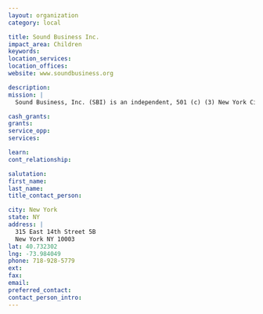 ```yaml
---
layout: organization
category: local

title: Sound Business Inc.
impact_area: Children
keywords: 
location_services: 
location_offices: 
website: www.soundbusiness.org

description: 
mission: |
  Sound Business, Inc. (SBI) is an independent, 501 (c) (3) New York City not-for-profit education services organization. Its program, the College and Career Preparatory Institute (CCPI), based at West Harlem’s A. Philip Randolph Campus High School, is designed to enhance the public high school educational environment and culture. Through CCPI, Sound Business, Inc. fosters systemic socio-economic change through the education of high potential youth from socio-economically disadvantaged communities.

cash_grants: 
grants: 
service_opp: 
services: 

learn: 
cont_relationship: 

salutation: 
first_name: 
last_name: 
title_contact_person: 

city: New York
state: NY
address: |
  315 East 14th Street 5B   
  New York NY 10003
lat: 40.732302
lng: -73.984049
phone: 718-928-5779
ext: 
fax: 
email: 
preferred_contact: 
contact_person_intro: 
---
```

